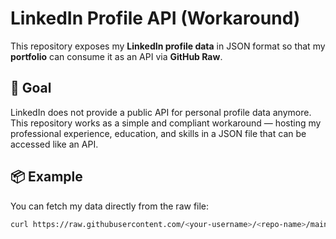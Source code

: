 # LinkedIn Profile API (Workaround)

This repository exposes my **LinkedIn profile data** in JSON format so that my **portfolio** can consume it as an API via **GitHub Raw**.

## 🎯 Goal

LinkedIn does not provide a public API for personal profile data anymore.  
This repository works as a simple and compliant workaround — hosting my professional experience, education, and skills in a JSON file that can be accessed like an API.

## 📦 Example

You can fetch my data directly from the raw file:

```bash
curl https://raw.githubusercontent.com/<your-username>/<repo-name>/main/resume.json
